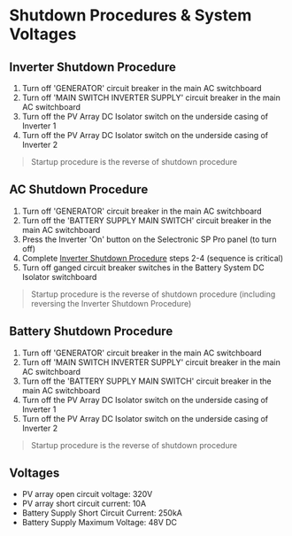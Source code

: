 # Shutdown Procedures &amp; System Voltages

## <a name="inverter-shutdown"></a>Inverter Shutdown Procedure
1. Turn off 'GENERATOR' circuit breaker in the main AC switchboard
2. Turn off 'MAIN SWITCH INVERTER SUPPLY' circuit breaker in the main AC switchboard
3. Turn off the PV Array DC Isolator switch on the underside casing of Inverter 1
4. Turn off the PV Array DC Isolator switch on the underside casing of Inverter 2

> Startup procedure is the reverse of shutdown procedure

## AC Shutdown Procedure
1. Turn off 'GENERATOR' circuit breaker in the main AC switchboard
2. Turn off the 'BATTERY SUPPLY MAIN SWITCH' circuit breaker in the main AC switchboard
3. Press the Inverter 'On' button on the Selectronic SP Pro panel (to turn off)
4. Complete [Inverter Shutdown Procedure](#inverter-shutdown) steps 2-4 (sequence is critical)
5. Turn off ganged circuit breaker switches in the Battery System DC Isolator switchboard

> Startup procedure is the reverse of shutdown procedure (including reversing the Inverter Shutdown Procedure)

## Battery Shutdown Procedure
1. Turn off 'GENERATOR' circuit breaker in the main AC switchboard
2. Turn off 'MAIN SWITCH INVERTER SUPPLY' circuit breaker in the main AC switchboard
3. Turn off the 'BATTERY SUPPLY MAIN SWITCH' circuit breaker in the main AC switchboard
4. Turn off the PV Array DC Isolator switch on the underside casing of Inverter 1
5. Turn off the PV Array DC Isolator switch on the underside casing of Inverter 2

> Startup procedure is the reverse of shutdown procedure

## Voltages

* PV array open circuit voltage: 320V
* PV array short circuit current: 10A
* Battery Supply Short Circuit Current: 250kA
* Battery Supply Maximum Voltage: 48V DC
